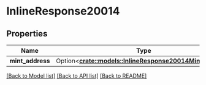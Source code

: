 # InlineResponse20014

## Properties

Name | Type | Description | Notes
------------ | ------------- | ------------- | -------------
**mint_address** | Option<[**crate::models::InlineResponse20014MintAddress**](inline_response_200_14_mintAddress.md)> |  | [optional]

[[Back to Model list]](../solanabeach_api.wiki/Home.md#documentation-for-models) [[Back to API list]](../solanabeach_api.wiki/Home.md#documentation-for-api-endpoints) [[Back to README]](../solanabeach_api.wiki/Home.md)


